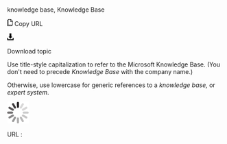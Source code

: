 # 

knowledge base, Knowledge Base

![Copy URL](media/knowledge-base/Copy.png)
Copy URL

![Download](media/knowledge-base/Download.png)

Download topic

Use title-style capitalization to refer to the Microsoft Knowledge Base. (You don't need to precede *Knowledge Base* with the company name.) 

Otherwise, use lowercase for generic references to a *knowledge base,* or *expert system*. 

![In progress](media/knowledge-base/activity-large.gif)

URL :
